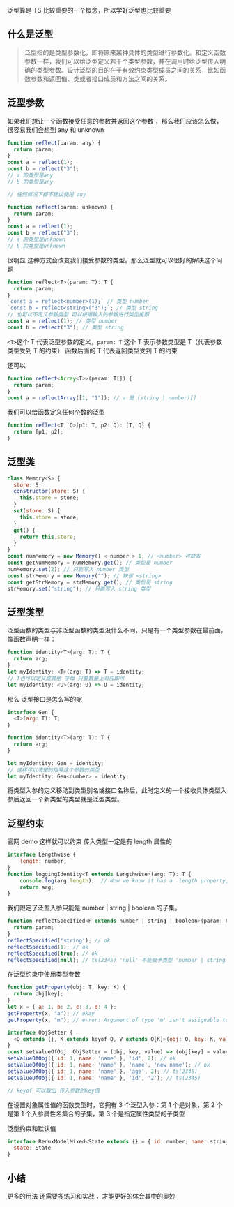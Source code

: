 泛型算是 TS 比较重要的一个概念，所以学好泛型也比较重要

## 什么是泛型

> 泛型指的是类型参数化，即将原来某种具体的类型进行参数化。和定义函数参数一样，我们可以给泛型定义若干个类型参数，并在调用时给泛型传入明确的类型参数。设计泛型的目的在于有效约束类型成员之间的关系，比如函数参数和返回值、类或者接口成员和方法之间的关系。

## 泛型参数

如果我们想让一个函数接受任意的参数并返回这个参数 ，那么我们应该怎么做，很容易我们会想到 any 和 unknown

```js
function reflect(param: any) {
  return param;
}
const a = reflect(1);
const b = reflect("3");
// a 的类型是any
// b 的类型是any

// 任何情况下都不建议使用 any

function reflect(param: unknown) {
  return param;
}
const a = reflect(1);
const b = reflect("3");
// a 的类型是unknown
// b 的类型是unknown
```

很明显 这种方式会改变我们接受参数的类型。那么泛型就可以很好的解决这个问题

```js
function reflect<T>(param: T): T {
  return param;
}
`const a = reflect<number>(1);` // 类型 number
`const b = reflect<string>("3");`; // 类型 string
// 也可以不定义参数类型 可以根据输入的参数进行类型推断
const a = reflect(1); // 类型 number
const b = reflect("3"); // 类型 string
```

`<T>`这个 T 代表泛型参数的定义，`param: T` 这个 T 表示参数类型是 T（代表参数类型受到 T 的约束） 函数后面的 T 代表返回类型受到 T 的约束

还可以

```ts
function reflect<Array<T>>(param: T[]) {
  return param;
}
const a = reflectArray([1, "1"]); // a 是 (string | number)[]
```

我们可以给函数定义任何个数的泛型

```ts
function reflect<T, Q>(p1: T, p2: Q): [T, Q] {
  return [p1, p2];
}
```

## 泛型类

```js
class Memory<S> {
  store: S;
  constructor(store: S) {
    this.store = store;
  }
  set(store: S) {
    this.store = store;
  }
  get() {
    return this.store;
  }
}
const numMemory = new Memory() < number > 1; // <number> 可缺省
const getNumMemory = numMemory.get(); // 类型是 number
numMemory.set(2); // 只能写入 number 类型
const strMemory = new Memory(""); // 缺省 <string>
const getStrMemory = strMemory.get(); // 类型是 string
strMemory.set("string"); // 只能写入 string 类型
```

## 泛型类型

泛型函数的类型与非泛型函数的类型没什么不同，只是有一个类型参数在最前面，像函数声明一样：

```js
function identity<T>(arg: T): T {
  return arg;
}
let myIdentity: <T>(arg: T) => T = identity;
// T也可以定义成其他 字母 只要数量上对应即可
let myIdentity: <U>(arg: U) => U = identity;
```

那么 泛型接口是怎么写的呢

```js
interface Gen {
  <T>(arg: T): T;
}

function identity<T>(arg: T): T {
  return arg;
}

let myIdentity: Gen = identity;
// 这样可以清楚的指导这个参数的类型
let myIdentity: Gen<number> = identity;
```

将类型入参的定义移动到类型别名或接口名称后，此时定义的一个接收具体类型入参后返回一个新类型的类型就是泛型类型。

## 泛型约束

官网 demo
这样就可以约束 传入类型一定是有 length 属性的

```js
interface Lengthwise {
    length: number;
}
function loggingIdentity<T extends Lengthwise>(arg: T): T {
    console.log(arg.length);  // Now we know it has a .length property, so no more error
    return arg;
}
```

我们限定了泛型入参只能是 number | string | boolean 的子集。

```js
function reflectSpecified<P extends number | string | boolean>(param: P):P {
  return param;
}
reflectSpecified('string'); // ok
reflectSpecified(1); // ok
reflectSpecified(true); // ok
reflectSpecified(null); // ts(2345) 'null' 不能赋予类型 'number | string | boolean'

```

在泛型约束中使用类型参数

```js
function getProperty(obj: T, key: K) {
  return obj[key];
}
let x = { a: 1, b: 2, c: 3, d: 4 };
getProperty(x, "a"); // okay
getProperty(x, "m"); // error: Argument of type 'm' isn't assignable to 'a' | 'b' | 'c' | 'd'.
```

```js
interface ObjSetter {
  <O extends {}, K extends keyof O, V extends O[K]>(obj: O, key: K, value: V): V;
}
const setValueOfObj: ObjSetter = (obj, key, value) => (obj[key] = value);
setValueOfObj({ id: 1, name: 'name' }, 'id', 2); // ok
setValueOfObj({ id: 1, name: 'name' }, 'name', 'new name'); // ok
setValueOfObj({ id: 1, name: 'name' }, 'age', 2); // ts(2345)
setValueOfObj({ id: 1, name: 'name' }, 'id', '2'); // ts(2345)

// keyof 可以取出 传入参数的key值
```

在设置对象属性值的函数类型时，它拥有 3 个泛型入参：第 1 个是对象，第 2 个是第 1 个入参属性名集合的子集，第 3 个是指定属性类型的子类型

泛型约束和默认值

```js
interface ReduxModelMixed<State extends {} = { id: number; name: string }> {
  state: State
}

```

## 小结

更多的用法 还需要多练习和实战 ，才能更好的体会其中的奥妙
